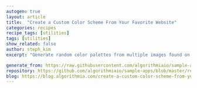 ```yaml
---
autogen: true
layout: article
title:  "Create a Custom Color Scheme From Your Favorite Website"
categories: recipes
recipe_tags: [utilities]
tags: [utilities]
show_related: false
author: steph_kim
excerpt: "Generate random color palettes from multiple images found on your favorite design blog or shopping site."

generate_from: https://raw.githubusercontent.com/algorithmiaio/sample-apps/master/recipes/color-extraction/README.md
repository: https://github.com/algorithmiaio/sample-apps/blob/master/recipes/color-extraction/
blog: https://blog.algorithmia.com/create-a-custom-color-scheme-from-your-favorite-website
---
```


